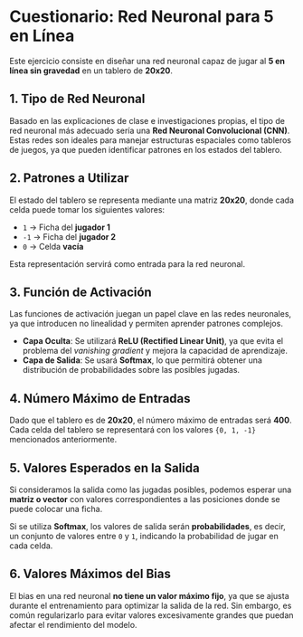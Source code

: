 # Cuestionario: Red Neuronal para 5 en Línea  

Este ejercicio consiste en diseñar una red neuronal capaz de jugar al **5 en línea sin gravedad** en un tablero de **20x20**.  

## 1. Tipo de Red Neuronal  

Basado en las explicaciones de clase e investigaciones propias, el tipo de red neuronal más adecuado sería una **Red Neuronal Convolucional (CNN)**. Estas redes son ideales para manejar estructuras espaciales como tableros de juegos, ya que pueden identificar patrones en los estados del tablero.  

## 2. Patrones a Utilizar  

El estado del tablero se representa mediante una matriz **20x20**, donde cada celda puede tomar los siguientes valores:  

- `1` → Ficha del **jugador 1**  
- `-1` → Ficha del **jugador 2**  
- `0` → Celda **vacía**  

Esta representación servirá como entrada para la red neuronal.  

## 3. Función de Activación  

Las funciones de activación juegan un papel clave en las redes neuronales, ya que introducen no linealidad y permiten aprender patrones complejos.  

- **Capa Oculta**: Se utilizará **ReLU (Rectified Linear Unit)**, ya que evita el problema del *vanishing gradient* y mejora la capacidad de aprendizaje.  
- **Capa de Salida**: Se usará **Softmax**, lo que permitirá obtener una distribución de probabilidades sobre las posibles jugadas.  

## 4. Número Máximo de Entradas  

Dado que el tablero es de **20x20**, el número máximo de entradas será **400**. Cada celda del tablero se representará con los valores `{0, 1, -1}` mencionados anteriormente.  

## 5. Valores Esperados en la Salida  

Si consideramos la salida como las jugadas posibles, podemos esperar una **matriz o vector** con valores correspondientes a las posiciones donde se puede colocar una ficha.  

Si se utiliza **Softmax**, los valores de salida serán **probabilidades**, es decir, un conjunto de valores entre `0` y `1`, indicando la probabilidad de jugar en cada celda.  

## 6. Valores Máximos del Bias  

El bias en una red neuronal **no tiene un valor máximo fijo**, ya que se ajusta durante el entrenamiento para optimizar la salida de la red. Sin embargo, es común regularizarlo para evitar valores excesivamente grandes que puedan afectar el rendimiento del modelo.  

